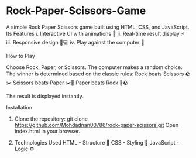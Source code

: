 # Rock-Paper-Scissors-Game
A simple Rock Paper Scissors game built using HTML, CSS, and JavaScript.
Its Features
i. Interactive UI with animations 🎨
ii. Real-time result display ⚡
iii. Responsive design 📱💻
iv. Play against the computer 🤖

How to Play

Choose Rock, Paper, or Scissors.
The computer makes a random choice.
The winner is determined based on the classic rules:
Rock beats Scissors 🪨✂️
Scissors beats Paper ✂️📄
Paper beats Rock 📄🪨

The result is displayed instantly.

Installation
1. Clone the repository:
git clone https://github.com/Mohdadnan00786/rock-paper-scissors.git
Open index.html in your browser.

2. Technologies Used
HTML - Structure 📄
CSS - Styling 🎨
JavaScript - Logic ⚙️
